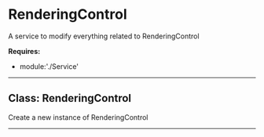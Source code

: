 # RenderingControl

A service to modify everything related to RenderingControl

**Requires:**

+ module:'./Service'

* * *

## Class: RenderingControl

Create a new instance of RenderingControl

* * *
